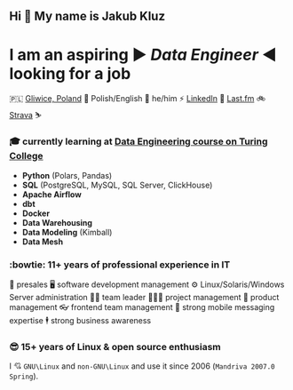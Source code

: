 ## Hi 👋 My name is Jakub Kluz

# I am an aspiring ▶️ *Data Engineer* ◀️ **looking for a job**
:poland: [Gliwice, Poland](https://www.openstreetmap.org/relation/2103532) 💬 Polish/English 🧔 he/him ⚡ [LinkedIn](https://www.linkedin.com/in/jakub-kluz-346b7958/) 🎵 [Last.fm](https://www.last.fm/user/wolfshade666) 🚲 [Strava](https://www.strava.com/athletes/102814613) ⛷️

### 🎓 currently learning at [Data Engineering course on Turing College](https://www.turingcollege.com/data-engineering)
* **Python** (Polars, Pandas)
* **SQL** (PostgreSQL, MySQL, SQL Server, ClickHouse)
* **Apache Airflow**
* **dbt**
* **Docker**
* **Data Warehousing**
* **Data Modeling** (Kimball)
* **Data Mesh**

### :bowtie: 11+ years of professional experience in IT
👔 presales 🖥️ software development management ⚙️ Linux/Solaris/Windows Server administration 🤷‍♂️  team leader 🧑‍🤝‍🧑 project management 🤔 product management 👓 frontend team management 📲 strong mobile messaging expertise 🕴️ strong business awareness

### 😎 15+ years of Linux & open source enthusiasm
I 💘 `GNU\Linux` and `non-GNU\Linux` and use it since 2006 (`Mandriva 2007.0 Spring`).